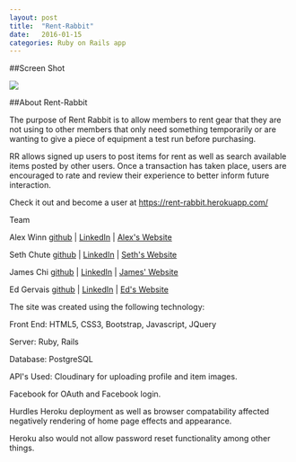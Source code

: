 ```yaml
---
layout: post
title:  "Rent-Rabbit"
date:   2016-01-15
categories: Ruby on Rails app
---
```


##Screen Shot

<img src="../../../../../../../images/RentRabbit.jpg">

##About Rent-Rabbit

The purpose of Rent Rabbit is to allow members to rent gear that they are not using to other members that only need something temporarily or are wanting to give a piece of equipment a test run before purchasing.

RR allows signed up users to post items for rent as well as search available items posted by other users. Once a transaction has taken place, users are encouraged to rate and review their experience to better inform future interaction.

Check it out and become a user at <a href="https://rent-rabbit.herokuapp.com">https://rent-rabbit.herokuapp.com/</a>


Team

Alex Winn
<a href="https://github.com/alexwinn520">github</a> | <a href="https://www.linkedin.com/in/alex-winn-65091b4b">LinkedIn</a> | <a href="#">Alex's Website</a>

Seth Chute
<a href="https://github.com/s-d-c">github</a> | <a href="https://www.linkedin.com/in/sethdchute">LinkedIn</a> | <a href="#">Seth's Website</a>

James Chi
<a href="https://github.com/jamesjchi">github</a> | <a href="https://www.linkedin.com/in/jamesjchi">LinkedIn</a> | <a href="http://www.jameschi.com/">James' Website</a>

Ed Gervais
<a href="https://github.com/egervais7">github</a> | <a href="https://www.linkedin.com/in/eagervai">LinkedIn</a> | <a href="http://edgervais.com/">Ed's Website</a>

The site was created using the following technology:

Front End: HTML5, CSS3, Bootstrap, Javascript, JQuery

Server: Ruby, Rails

Database: PostgreSQL

API's Used: Cloudinary for uploading profile and item images.

Facebook for OAuth and Facebook login.

Hurdles Heroku deployment as well as browser compatability affected negatively rendering of home page effects and appearance.

Heroku also would not allow password reset functionality among other things.
